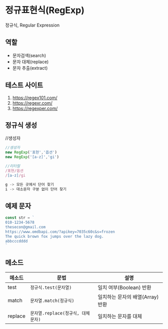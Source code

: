 # 정규표현식(RegExp)

정규식, Regular Expression

## 역할

- 문자검색(search)
- 문자 대체(replace)
- 문자 추출(extract)

## 테스트 사이트
1. https://regex101.com/
2. https://regexr.com/
3. https://regexper.com/

## 정규식 생성
//생성자
```js
//생성자
new RegExp('표현','옵션')
new RegExp('[a-z]','gi')

//리터럴
/표현/옵션
/[a-z]/gi

g -> 모든 곳에서 단어 찾기
i -> 대소문자 구분 없이 단어 찾기
```

## 예제 문자

```js
const str = `
010-1234-5678
thesecon@gmail.com
https://www.omdbapi.com/?apikey=7035c60c&s=frozen
The quick brown fox jumps over the lazy dog.
abbcccdddd
`
```

## 메소드

메소드 | 문법 | 설명
---|---|---
test|`정규식.test(문자열)`|일치 여부(Boolean) 반환
match|`문자열.match(정규식)`|일치하는 문자의 배열(Array) 반환
replace|`문자열.replace(정규식, 대체문자)`|일치하는 문자를 대체
